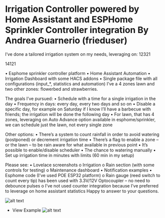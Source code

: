 # Irrigation Controller powered by Home Assistant and ESPHome Sprinkler Controller integration By Andrea Guarnerio (frieduser)

I’ve done a tailored irrigation system on my needs, leveraging on:
12321

14121

•	Esphome sprinkler controller platform
•	Home Assistant Automation
•	Irrigation Dashboard with some HACS addons
•	Single package file with all configurations (input_*, statistics and automation)
I’ve a 4 zones lawn and two other zones: flowerbed and strawberries.

The goals I’ve pursued:
•	Schedule with a time for a single irrigation in the day
•	Frequency in days: every day, every two days and so on
•	Disable a specific day, for example on Saturday if I know I’ll have a barbecue with friends; the irrigation will be done the following day
•	For lawn, that has 4 zones, leveraging on Auto Advance option available in esphome/sprinkler, we can schedule just the lawn, not every single zone

Other options:
•	There’s a system to count rainfall in order to avoid watering (postponed) or decrement irrigation time
•	There’s a flag to enable a zone – or the lawn – to be rain aware for what available in previous point
•	It’s possible to enable/disable scheduler
•	The chance to watering manually
•	Set up irrigation time in minutes with limits (60 min in my setup)

Please see:
•	Lovelace screenshots
o	Irrigation
o	Rain section (with some controls for testing)
o	Maintenance dashboard
•	Notification examples
•	Esphome code (I’ve used POE ESP32 platform)
o	Rain gauge (reed switch to count every tip) has been used with 3.3V/12V Optocoupler – no need to debounce pulses
o	I’ve not used counter integration because I’ve preferred to leverage on home assistant statistics
Happy to answer to your questions.

![alt text](screenshots/hass02.png "Screenshot Example")

- View Example
![alt text](screenshots/hass01.png "Screenshot Example")

